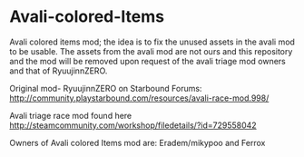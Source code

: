 # Avali-colored-Items
Avali colored items mod; the idea is to fix the unused assets in the avali mod to be usable. The assets from the avali mod are not ours and this repository and the mod will be removed upon request of the avali triage mod owners and that of RyuujinnZERO. 

Original mod- RyuujinnZERO on Starbound Forums: http://community.playstarbound.com/resources/avali-race-mod.998/  

Avali triage race mod found here http://steamcommunity.com/workshop/filedetails/?id=729558042

Owners of Avali colored Items mod are: Eradem/mikypoo and Ferrox
